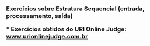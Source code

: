 <h3>Exercícios sobre Estrutura Sequencial (entrada, processamento, saída)



\* Exercícios obtidos do URI Online Judge: www.urionlinejudge.com.br

